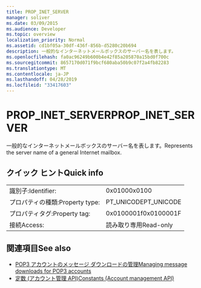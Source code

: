 ```yaml
---
title: PROP_INET_SERVER
manager: soliver
ms.date: 03/09/2015
ms.audience: Developer
ms.topic: overview
localization_priority: Normal
ms.assetid: cd1bf05a-30df-436f-856b-d5280c20b694
description: 一般的なインターネットメールボックスのサーバー名を表します。
ms.openlocfilehash: fa0ac96249b600b4e42f85a205870a15bd0f700c
ms.sourcegitcommit: 8657170d071f9bcf680aba50b9c07f2a4fb82283
ms.translationtype: MT
ms.contentlocale: ja-JP
ms.lasthandoff: 04/28/2019
ms.locfileid: "33417603"
---
```

# <a name="propinetserver"></a><span data-ttu-id="04a8a-103">PROP_INET_SERVER</span><span class="sxs-lookup"><span data-stu-id="04a8a-103">PROP_INET_SERVER</span></span>

<span data-ttu-id="04a8a-104">一般的なインターネットメールボックスのサーバー名を表します。</span><span class="sxs-lookup"><span data-stu-id="04a8a-104">Represents the server name of a general Internet mailbox.</span></span>
  
## <a name="quick-info"></a><span data-ttu-id="04a8a-105">クイック ヒント</span><span class="sxs-lookup"><span data-stu-id="04a8a-105">Quick info</span></span>

|||
|:-----|:-----|
|<span data-ttu-id="04a8a-106">識別子:</span><span class="sxs-lookup"><span data-stu-id="04a8a-106">Identifier:</span></span>  <br/> |<span data-ttu-id="04a8a-107">0x0100</span><span class="sxs-lookup"><span data-stu-id="04a8a-107">0x0100</span></span>  <br/> |
|<span data-ttu-id="04a8a-108">プロパティの種類:</span><span class="sxs-lookup"><span data-stu-id="04a8a-108">Property type:</span></span>  <br/> |<span data-ttu-id="04a8a-109">PT_UNICODE</span><span class="sxs-lookup"><span data-stu-id="04a8a-109">PT_UNICODE</span></span>  <br/> |
|<span data-ttu-id="04a8a-110">プロパティタグ:</span><span class="sxs-lookup"><span data-stu-id="04a8a-110">Property tag:</span></span>  <br/> |<span data-ttu-id="04a8a-111">0x0100001f</span><span class="sxs-lookup"><span data-stu-id="04a8a-111">0x0100001F</span></span>  <br/> |
|<span data-ttu-id="04a8a-112">接続</span><span class="sxs-lookup"><span data-stu-id="04a8a-112">Access:</span></span>  <br/> |<span data-ttu-id="04a8a-113">読み取り専用</span><span class="sxs-lookup"><span data-stu-id="04a8a-113">Read-only</span></span>  <br/> |
   
## <a name="see-also"></a><span data-ttu-id="04a8a-114">関連項目</span><span class="sxs-lookup"><span data-stu-id="04a8a-114">See also</span></span>

- [<span data-ttu-id="04a8a-115">POP3 アカウントのメッセージ ダウンロードの管理</span><span class="sxs-lookup"><span data-stu-id="04a8a-115">Managing message downloads for POP3 accounts</span></span>](managing-message-downloads-for-pop3-accounts.md) 
- [<span data-ttu-id="04a8a-116">定数 (アカウント管理 API)</span><span class="sxs-lookup"><span data-stu-id="04a8a-116">Constants (Account management API)</span></span>](constants-account-management-api.md)

